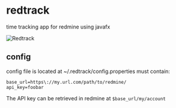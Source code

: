 # redtrack

time tracking app for redmine using javafx

![Redtrack](https://i.imgur.com/zINq90d.png "Redtrack")

## config

config file is located at ~/.redtrack/config.properties must contain:
```
base_url=https\://my.url.com/path/to/redmine/
api_key=foobar
```
The API key can be retrieved in redmine at ```$base_url/my/account```

